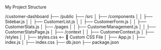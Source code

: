 My Project Structure

/customer-dashboard
 ├── /public
 ├── /src
 │   ├── /components
 │   │   ├── Sidebar.js
 │   │   ├── CustomerList.js
 │   │   ├── CustomerForm.js
 │   │   ├── CustomerStats.js
 │   ├── /pages
 │   │   ├── CustomerManagement.js
 │   │   ├── CustomerStatsPage.js
 │   ├── /context
 │   │   ├── CustomerContext.js
 │   ├── /styles
 │   │   ├── styles.css   <-- 🎨 Custom CSS File
 │   ├── App.js
 │   ├── index.js
 │   ├── index.css
 ├── db.json
 ├── package.json
